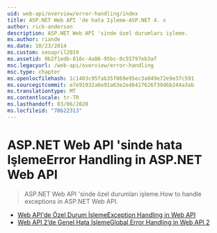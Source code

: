 ```yaml
---
uid: web-api/overview/error-handling/index
title: ASP.NET Web API 'de hata Işleme-ASP.NET 4. x
author: rick-anderson
description: ASP.NET Web API 'sinde özel durumları işleme.
ms.author: riande
ms.date: 10/23/2014
ms.custom: seoapril2019
ms.assetid: 0b2f1edb-816c-4a86-95bc-0c55797eb3af
msc.legacyurl: /web-api/overview/error-handling
msc.type: chapter
ms.openlocfilehash: 1c1403c95fab35f069e95ec3a049e72e9e37c591
ms.sourcegitcommit: e7e91932a6e91a63e2e46417626f39d6b244a3ab
ms.translationtype: MT
ms.contentlocale: tr-TR
ms.lasthandoff: 03/06/2020
ms.locfileid: "78622313"
---
```

# <a name="error-handling-in-aspnet-web-api"></a><span data-ttu-id="cbf3d-103">ASP.NET Web API 'sinde hata Işleme</span><span class="sxs-lookup"><span data-stu-id="cbf3d-103">Error Handling in ASP.NET Web API</span></span>

> <span data-ttu-id="cbf3d-104">ASP.NET Web API 'sinde özel durumları işleme.</span><span class="sxs-lookup"><span data-stu-id="cbf3d-104">How to handle exceptions in ASP.NET Web API.</span></span>

- [<span data-ttu-id="cbf3d-105">Web API'de Özel Durum İşleme</span><span class="sxs-lookup"><span data-stu-id="cbf3d-105">Exception Handling in Web API</span></span>](exception-handling.md)
- [<span data-ttu-id="cbf3d-106">Web API 2’de Genel Hata İşleme</span><span class="sxs-lookup"><span data-stu-id="cbf3d-106">Global Error Handling in Web API 2</span></span>](web-api-global-error-handling.md)

